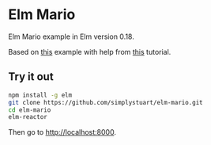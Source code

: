 # Elm Mario

Elm Mario example in Elm version 0.18.

Based on [this](http://debug.elm-lang.org/edit/Mario.elm) example with help from [this](http://ohanhi.github.io/base-for-game-elm-017.html) tutorial.

## Try it out
```bash
npm install -g elm
git clone https://github.com/simplystuart/elm-mario.git
cd elm-mario
elm-reactor
```

Then go to [http://localhost:8000](http://localhost:8000/Main.elm).
